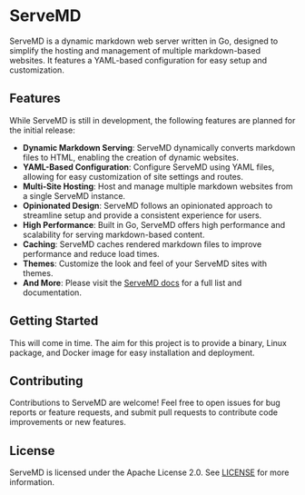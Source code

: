 # ServeMD

ServeMD is a dynamic markdown web server written in Go, designed to simplify the hosting and management of multiple markdown-based websites. It features a YAML-based configuration for easy setup and customization.

## Features

While ServeMD is still in development, the following features are planned for the initial release:

- **Dynamic Markdown Serving**: ServeMD dynamically converts markdown files to HTML, enabling the creation of dynamic websites.
- **YAML-Based Configuration**: Configure ServeMD using YAML files, allowing for easy customization of site settings and routes.
- **Multi-Site Hosting**: Host and manage multiple markdown websites from a single ServeMD instance.
- **Opinionated Design**: ServeMD follows an opinionated approach to streamline setup and provide a consistent experience for users.
- **High Performance**: Built in Go, ServeMD offers high performance and scalability for serving markdown-based content.
- **Caching**: ServeMD caches rendered markdown files to improve performance and reduce load times.
- **Themes**: Customize the look and feel of your ServeMD sites with themes.
- **And More**: Please visit the [ServeMD docs](https://docs.serve.md) for a full list and documentation.

## Getting Started

This will come in time. The aim for this project is to provide a binary, Linux package, and Docker image for easy installation and deployment.

## Contributing

Contributions to ServeMD are welcome! Feel free to open issues for bug reports or feature requests, and submit pull requests to contribute code improvements or new features.

## License

ServeMD is licensed under the Apache License 2.0. See [LICENSE](LICENSE) for more information.
